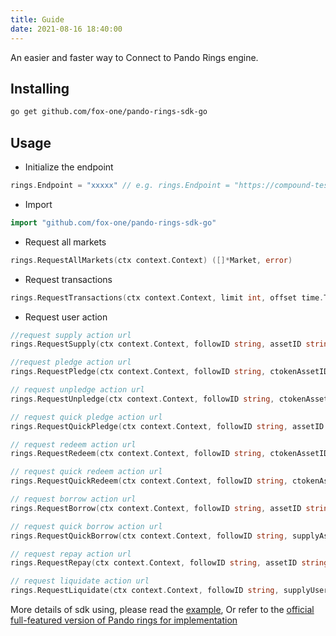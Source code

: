 ```yaml
---
title: Guide
date: 2021-08-16 18:40:00
---
```


An easier and faster way to Connect to Pando Rings engine.

## Installing

```sh
go get github.com/fox-one/pando-rings-sdk-go
```

## Usage

* Initialize the endpoint

```go
rings.Endpoint = "xxxxx" // e.g. rings.Endpoint = "https://compound-test-api.fox.one"
```

* Import

```go
import "github.com/fox-one/pando-rings-sdk-go"
```

* Request all markets

```go
rings.RequestAllMarkets(ctx context.Context) ([]*Market, error)
```

* Request transactions
```go
rings.RequestTransactions(ctx context.Context, limit int, offset time.Time) ([]*Transaction, error)
```

* Request user action
```go
//request supply action url
rings.RequestSupply(ctx context.Context, followID string, assetID string, amount decimal.Decimal) (string, string, error)

//request pledge action url
rings.RequestPledge(ctx context.Context, followID string, ctokenAssetID string, amount decimal.Decimal) (string, string, error)

// request unpledge action url
rings.RequestUnpledge(ctx context.Context, followID string, ctokenAssetID string, ctokenAmount decimal.Decimal) (string, string, error)

// request quick pledge action url
rings.RequestQuickPledge(ctx context.Context, followID string, assetID string, amount decimal.Decimal) (string, string, error)

// request redeem action url
rings.RequestRedeem(ctx context.Context, followID string, ctokenAssetID string, redeemAmount decimal.Decimal) (string, string, error)

// request quick redeem action url
rings.RequestQuickRedeem(ctx context.Context, followID string, ctokenAssetID string, redeemAmount decimal.Decimal) (string, string, error)

// request borrow action url
rings.RequestBorrow(ctx context.Context, followID string, assetID string, borrowAmount decimal.Decimal) (string, string, error)

// request quick borrow action url
rings.RequestQuickBorrow(ctx context.Context, followID string, supplyAssetID string, supplyAmount decimal.Decimal, borrowAssetID string, borrowAmount decimal.Decimal) (string, string, error)

// request repay action url
rings.RequestRepay(ctx context.Context, followID string, assetID string, amount decimal.Decimal) (string, string, error)

// request liquidate action url
rings.RequestLiquidate(ctx context.Context, followID string, supplyUserID string, supplyCTokenAssetID string, borrowAssetID string, repayAmount decimal.Decimal) (string, string, error)

```

More details of sdk using, please read the [example](https://github.com/fox-one/pando-rings-sdk-go/tree/main/example), Or refer to the [official full-featured version of Pando rings for implementation](https://github.com/fox-one/compound-app)